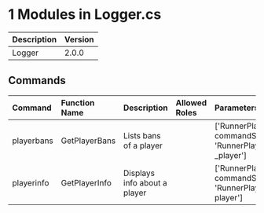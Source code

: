 # 1 Modules in Logger.cs

| Description   | Version   |
|:--------------|:----------|
| Logger        | 2.0.0     |

## Commands
| Command    | Function Name   | Description                  | Allowed Roles   | Parameters                                             | Defaults   |
|:-----------|:----------------|:-----------------------------|:----------------|:-------------------------------------------------------|:-----------|
| playerbans | GetPlayerBans   | Lists bans of a player       |                 | ['RunnerPlayer commandSource', 'RunnerPlayer _player'] | {}         |
| playerinfo | GetPlayerInfo   | Displays info about a player |                 | ['RunnerPlayer commandSource', 'RunnerPlayer player']  | {}         |